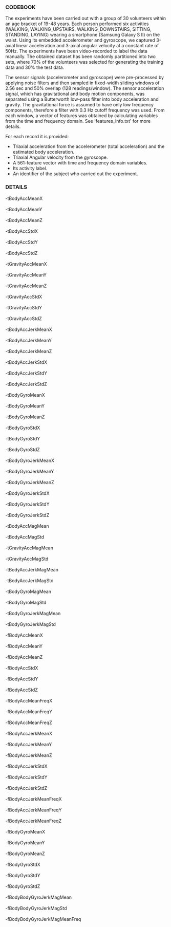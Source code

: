 
### **CODEBOOK**

The experiments have been carried out with a group of 30 volunteers within an age bracket of 19-48 years. Each person performed six activities (WALKING, WALKING_UPSTAIRS, WALKING_DOWNSTAIRS, SITTING, STANDING, LAYING) wearing a smartphone (Samsung Galaxy S II) on the waist. Using its embedded accelerometer and gyroscope, we captured 3-axial linear acceleration and 3-axial angular velocity at a constant rate of 50Hz. The experiments have been video-recorded to label the data manually. The obtained dataset has been randomly partitioned into two sets, where 70% of the volunteers was selected for generating the training data and 30% the test data. 

The sensor signals (accelerometer and gyroscope) were pre-processed by applying noise filters and then sampled in fixed-width sliding windows of 2.56 sec and 50% overlap (128 readings/window). The sensor acceleration signal, which has gravitational and body motion components, was separated using a Butterworth low-pass filter into body acceleration and gravity. The gravitational force is assumed to have only low frequency components, therefore a filter with 0.3 Hz cutoff frequency was used. From each window, a vector of features was obtained by calculating variables from the time and frequency domain. See 'features_info.txt' for more details. 

For each record it is provided:
- Triaxial acceleration from the accelerometer (total acceleration) and the estimated body acceleration.
- Triaxial Angular velocity from the gyroscope. 
- A 561-feature vector with time and frequency domain variables. 
- Its activity label. 
- An identifier of the subject who carried out the experiment.

### **DETAILS**

-tBodyAccMeanX
\
\
-tBodyAccMeanY
\
\
-tBodyAccMeanZ
\
\
-tBodyAccStdX
\
\
-tBodyAccStdY
\
\
-tBodyAccStdZ
\
\
-tGravityAccMeanX
\
\
-tGravityAccMeanY
\
\
-tGravityAccMeanZ
\
\
-tGravityAccStdX
\
\
-tGravityAccStdY
\
\
-tGravityAccStdZ
\
\
-tBodyAccJerkMeanX
\
\
-tBodyAccJerkMeanY
\
\
-tBodyAccJerkMeanZ
\
\
-tBodyAccJerkStdX
\
\
-tBodyAccJerkStdY
\
\
-tBodyAccJerkStdZ
\
\
-tBodyGyroMeanX
\
\
-tBodyGyroMeanY
\
\
-tBodyGyroMeanZ
\
\
-tBodyGyroStdX
\
\
-tBodyGyroStdY
\
\
-tBodyGyroStdZ
\
\
-tBodyGyroJerkMeanX
\
\
-tBodyGyroJerkMeanY
\
\
-tBodyGyroJerkMeanZ
\
\
-tBodyGyroJerkStdX
\
\
-tBodyGyroJerkStdY
\
\
-tBodyGyroJerkStdZ
\
\
-tBodyAccMagMean
\
\
-tBodyAccMagStd
\
\
-tGravityAccMagMean
\
\
-tGravityAccMagStd
\
\
-tBodyAccJerkMagMean
\
\
-tBodyAccJerkMagStd
\
\
-tBodyGyroMagMean
\
\
-tBodyGyroMagStd
\
\
-tBodyGyroJerkMagMean
\
\
-tBodyGyroJerkMagStd
\
\
-fBodyAccMeanX
\
\
-fBodyAccMeanY
\
\
-fBodyAccMeanZ
\
\
-fBodyAccStdX
\
\
-fBodyAccStdY
\
\
-fBodyAccStdZ
\
\
-fBodyAccMeanFreqX
\
\
-fBodyAccMeanFreqY
\
\
-fBodyAccMeanFreqZ
\
\
-fBodyAccJerkMeanX
\
\
-fBodyAccJerkMeanY
\
\
-fBodyAccJerkMeanZ
\
\
-fBodyAccJerkStdX
\
\
-fBodyAccJerkStdY
\
\
-fBodyAccJerkStdZ
\
\
-fBodyAccJerkMeanFreqX
\
\
-fBodyAccJerkMeanFreqY
\
\
-fBodyAccJerkMeanFreqZ
\
\
-fBodyGyroMeanX
\
\
-fBodyGyroMeanY
\
\
-fBodyGyroMeanZ
\
\
-fBodyGyroStdX
\
\
-fBodyGyroStdY
\
\
-fBodyGyroStdZ
\
\
-fBodyBodyGyroJerkMagMean
\
\
-fBodyBodyGyroJerkMagStd
\
\
-fBodyBodyGyroJerkMagMeanFreq
